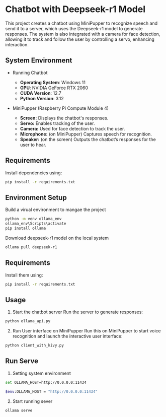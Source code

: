 # Chatbot with Deepseek-r1 Model  

This project creates a chatbot using MiniPupper to recognize speech and send it to a server, which uses the Deepseek-r1 model to generate responses. The system is also integrated with a camera for face detection, allowing it to track and follow the user by controlling a servo, enhancing interaction.

## System Environment  

* Running Chatbot  
  - **Operating System**: Windows 11  
  - **GPU**: NVIDIA GeForce RTX 2060  
  - **CUDA Version**: 12.7  
  - **Python Version**: 3.12  

* MiniPupper (Raspberry Pi Compute Module 4)  
  - **Screen:**  Displays the chatbot's responses.
  - **Servo:** Enables tracking of the user.
  - **Camera:** Used for face detection to track the user.
  - **Microphone:** (on MiniPupper) Captures speech for recognition.
  - **Speaker:** (on the screen) Outputs the chatbot’s responses for the user to hear.

## Requirements  

Install dependencies using:  

```sh
pip install -r requirements.txt
```

## Environment Setup

Build a virual environment to mangae the project
```sh
python -m venv ollama_env
ollama_env\Scripts\activate
pip install ollama
```

Download deepseek-r1 model on the local system

```sh
ollama pull deepseek-r1
```

## Requirements

Install them using:

```sh
pip install -r requirements.txt
```

##  Usage
1. Start the chatbot server
Run the server to generate responses:

```sh
python ollama_api.py
```

2. Run User interface on MiniPupper
Run this on MiniPupper to start voice recognition and launch the interactive user interface:

```sh
python client_with_kivy.py
```

## Run Serve
1. Setting system environment
 ```sh
set OLLAMA_HOST=http://0.0.0.0:11434
```
```sh
$env:OLLAMA_HOST = "http://0.0.0.0:11434"
```
2. Start running sever
```sh
ollama serve
```


